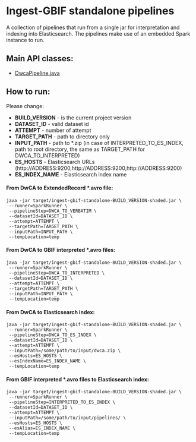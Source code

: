 # Ingest-GBIF standalone pipelines

A collection of pipelines that run from a single jar for interpretation and indexing into Elasticsearch.
The pipelines make use of an embedded Spark instance to run.

## Main API classes:
 - [DwcaPipeline.java](./src/main/java/org/gbif/pipelines/standalone/DwcaPipeline.java)

## How to run:

Please change:
- **BUILD_VERSION** - is the current project version
- **DATASET_ID** - valid dataset id
- **ATTEMPT** - number of attempt
- **TARGET_PATH** - path to directory only
- **INPUT_PATH** - path to *.zip (in case of INTERPRETED_TO_ES_INDEX, path to root directory, the same as TARGET_PATH for DWCA_TO_INTERPRETED)
- **ES_HOSTS** - Elasticsearch URLs (http://ADDRESS:9200,http://ADDRESS:9200,http://ADDRESS:9200)
- **ES_INDEX_NAME** - Elasticsearch index name

#### From DwCA to ExtendedRecord *.avro file:
```
java -jar target/ingest-gbif-standalone-BUILD_VERSION-shaded.jar \
 --runner=SparkRunner \
 --pipelineStep=DWCA_TO_VERBATIM \
 --datasetId=DATASET_ID \
 --attempt=ATTEMPT \
 --targetPath=TARGET_PATH \
 --inputPath=INPUT_PATH \
 --tempLocation=temp
```

#### From DwCA to GBIF interpreted *.avro files:
```
java -jar target/ingest-gbif-standalone-BUILD_VERSION-shaded.jar \
 --runner=SparkRunner \
 --pipelineStep=DWCA_TO_INTERPRETED \
 --datasetId=DATASET_ID \
 --attempt=ATTEMPT \
 --targetPath=TARGET_PATH \
 --inputPath=INPUT_PATH \
 --tempLocation=temp
```

#### From DwCA to Elasticsearch index:
```
java -jar target/ingest-gbif-standalone-BUILD_VERSION-shaded.jar \
 --runner=SparkRunner \
 --pipelineStep=DWCA_TO_ES_INDEX \
 --datasetId=DATASET_ID \
 --attempt=ATTEMPT \
 --inputPath=/some/path/to/input/dwca.zip \
 --esHosts=ES_HOSTS \
 --esIndexName=ES_INDEX_NAME \
 --tempLocation=temp
```

#### From GBIF interpreted *.avro files to Elasticsearch index:
```
java -jar target/ingest-gbif-standalone-BUILD_VERSION-shaded.jar \
 --runner=SparkRunner \
 --pipelineStep=INTERPRETED_TO_ES_INDEX \
 --datasetId=DATASET_ID \
 --attempt=ATTEMPT \
 --inputPath=/some/path/to/input/pipelines/ \
 --esHosts=ES_HOSTS \
 --esAlias=ES_INDEX_NAME \
 --tempLocation=temp
 ```